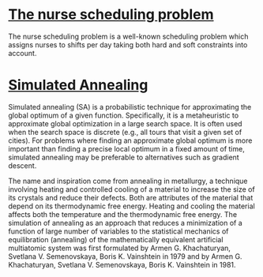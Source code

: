 # [The nurse scheduling problem](http://www.projectmanagement.ugent.be/?q=research/personnel_scheduling/nsp)

The nurse scheduling problem is a well-known scheduling problem which assigns nurses to shifts per day taking both hard and soft constraints into account.

# [Simulated Annealing](https://en.wikipedia.org/wiki/Simulated_annealing)

Simulated annealing (SA) is a probabilistic technique for approximating the global optimum of a given function. Specifically, it is a metaheuristic to approximate global optimization in a large search space. It is often used when the search space is discrete (e.g., all tours that visit a given set of cities). For problems where finding an approximate global optimum is more important than finding a precise local optimum in a fixed amount of time, simulated annealing may be preferable to alternatives such as gradient descent.

The name and inspiration come from annealing in metallurgy, a technique involving heating and controlled cooling of a material to increase the size of its crystals and reduce their defects. Both are attributes of the material that depend on its thermodynamic free energy. Heating and cooling the material affects both the temperature and the thermodynamic free energy. The simulation of annealing as an approach that reduces a minimization of a function of large number of variables to the statistical mechanics of equilibration (annealing) of the mathematically equivalent artificial multiatomic system was first formulated by Armen G. Khachaturyan, Svetlana V. Semenovskaya, Boris K. Vainshtein in 1979 and by Armen G. Khachaturyan, Svetlana V. Semenovskaya, Boris K. Vainshtein in 1981.
